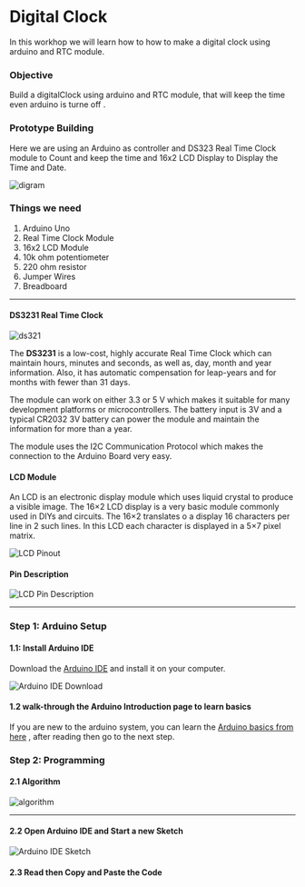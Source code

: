 # Digital Clock

In this workhop we will learn how to how to make a digital clock using arduino and RTC module. 


### Objective 

Build a digitalClock using arduino and RTC module, that will keep the time even arduino is turne off . 


### Prototype Building

Here we are using an Arduino as controller and DS323 Real Time Clock module to Count and keep the time and 16x2 LCD Display to Display the Time and Date. 

![digram](src/images/diagram.png)



### Things we need 

1. Arduino Uno
2. Real Time Clock Module
3. 16x2 LCD Module
4. 10k ohm potentiometer
5. 220 ohm resistor
6. Jumper Wires
7. Breadboard

<hr>

#### DS3231 Real Time Clock

![ds321](src/images/ds.jpeg)

The **DS3231** is a low-cost, highly accurate Real Time Clock which can maintain hours, minutes and seconds, as well as, day, month and year information. Also, it has automatic compensation for leap-years and for months with fewer than 31 days.

The module can work on either 3.3 or 5 V which makes it suitable for many development platforms or microcontrollers. The battery input is 3V and a typical CR2032 3V battery can power the module and maintain the information for more than a year.

The module uses the I2C Communication Protocol which makes the connection to the Arduino Board very easy.

#### LCD Module
An LCD is an electronic display module which uses liquid crystal to produce a visible image. The 16×2 LCD display is a very basic module commonly used in DIYs and circuits. The 16×2 translates o a display 16 characters per line in 2 such lines. In this LCD each character is displayed in a 5×7 pixel matrix.

![LCD Pinout](../Digital-Scale/src/images/lcd_pinouts.png)

#### Pin Description 

![LCD Pin Description](../Digital-Scale/src/images/lcd_pinouts_des.png)

<hr>

### Step 1: Arduino Setup

#### 1.1: Install Arduino IDE

Download the [Arduino IDE](https://www.arduino.cc/en/Main/Software) and install it on your computer.

![Arduino IDE Download](../docs/images/arduinoide01.JPG)

#### 1.2 walk-through the Arduino Introduction page to learn basics
If you are new to the arduino system, you can learn the [ Arduino basics from here](Arduino-basics/arduino-basics.md) , after reading then go to the next step.

### Step 2: Programming

#### 2.1 Algorithm

![algorithm](src/images/alogo.png)

<hr>

#### 2.2 Open Arduino IDE and Start a new Sketch 

![Arduino IDE Sketch](../docs/images/arduinoide02.JPG)

#### 2.3 Read then Copy and Paste the Code

